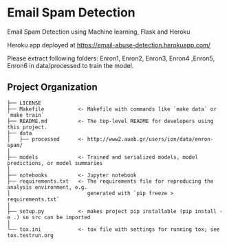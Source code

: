 Email Spam Detection
==============================
Email Spam Detection using Machine learning, Flask and Heroku 

Heroku app deployed at https://email-abuse-detection.herokuapp.com/

Please extract following folders: Enron1, Enron2, Enron3, Enron4 ,Enron5, Enron6 in data/processed to train the model. 

Project Organization
------------

    ├── LICENSE
    ├── Makefile           <- Makefile with commands like `make data` or `make train`
    ├── README.md          <- The top-level README for developers using this project.
    ├── data
    │   ├── processed      <- http://www2.aueb.gr/users/ion/data/enron-spam/ 
    │
    ├── models             <- Trained and serialized models, model predictions, or model summaries
    │
    ├── notebooks          <- Jupyter notebook
    ├── requirements.txt   <- The requirements file for reproducing the analysis environment, e.g.
    │                         generated with `pip freeze > requirements.txt`
    │
    ├── setup.py           <- makes project pip installable (pip install -e .) so src can be imported
    │
    └── tox.ini            <- tox file with settings for running tox; see tox.testrun.org


